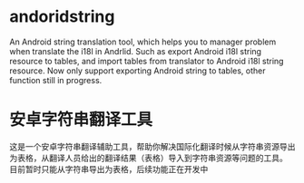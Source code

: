 # andoridstring
An Android string translation tool, which helps you to manager problem when translate the i18l in Andrlid. Such as export Android i18l string resource to tables, and import tables from translator to Android i18l string resource.
Now only support exporting Android string to tables, other function still in progress.

# 安卓字符串翻译工具
这是一个安卓字符串翻译辅助工具，帮助你解决国际化翻译时候从字符串资源导出为表格，从翻译人员给出的翻译结果（表格）导入到字符串资源等问题的工具。
目前暂时只能从字符串导出为表格，后续功能正在开发中
